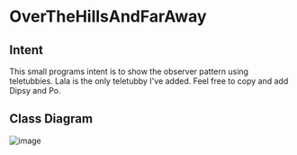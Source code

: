 # OverTheHillsAndFarAway



## Intent
This small programs intent is to show the observer pattern using teletubbies. 
Lala is the only teletubby I've added. Feel free to copy and add Dipsy and Po.

## Class Diagram
![image](https://user-images.githubusercontent.com/95351040/223763678-fa82985f-13f6-40fa-954c-31908dee856c.png)

